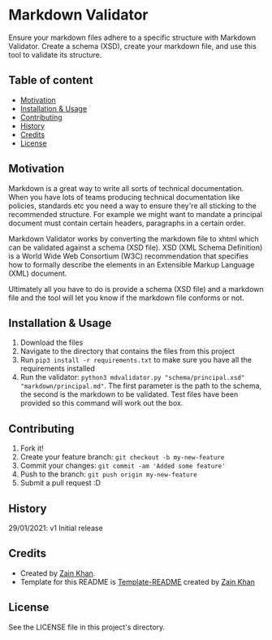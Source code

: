# Markdown Validator <!-- omit in toc -->
Ensure your markdown files adhere to a specific structure with Markdown Validator. Create a schema (XSD), create your markdown file, and use this tool to validate its structure.

## Table of content <!-- omit in toc -->
- [Motivation](#motivation)
- [Installation \& Usage](#installation--usage)
- [Contributing](#contributing)
- [History](#history)
- [Credits](#credits)
- [License](#license)

## Motivation
Markdown is a great way to write all sorts of technical documentation. When you have lots of teams producing technical documentation like policies, standards etc you need a way to ensure they're all sticking to the recommended structure. For example we might want to mandate a principal document must contain certain headers, paragraphs in a certain order.

Markdown Validator works by converting the markdown file to xhtml which can be validated against a schema (XSD file). XSD (XML Schema Definition) is a World Wide Web Consortium (W3C) recommendation that specifies how to formally describe the elements in an Extensible Markup Language (XML) document. 

Ultimately all you have to do is provide a schema (XSD file) and a markdown file and the tool will let you know if the markdown file conforms or not.

## Installation & Usage
1. Download the files
2. Navigate to the directory that contains the files from this project
3. Run `pip3 install -r requirements.txt` to make sure you have all the requirements installed
4. Run the validator: `python3 mdvalidator.py "schema/principal.xsd" "markdown/principal.md"`. The first parameter is the path to the schema, the second is the markdown to be validated. Test files have been provided so this command will work out the box.

## Contributing
1. Fork it!
2. Create your feature branch: `git checkout -b my-new-feature`
3. Commit your changes: `git commit -am 'Added some feature'`
4. Push to the branch: `git push origin my-new-feature`
5. Submit a pull request :D

## History
29/01/2021: v1 Initial release

## Credits
- Created by <a href="https://iamzain.com">Zain Khan</a>.
- Template for this README is <a href="https://github.com/gitzain/template-README">Template-README</a> created by <a href="https://iamzain.com">Zain Khan</a>

## License
See the LICENSE file in this project's directory.
